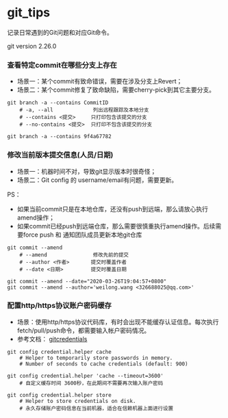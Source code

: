 # git_tips
记录日常遇到的Git问题和对应Git命令。

git version 2.26.0


### 查看特定commit在哪些分支上存在
- 场景一：某个commit有致命错误，需要在涉及分支上Revert；
- 场景二：某个commit修复了致命缺陷，需要cherry-pick到其它主要分支。
```
git branch -a --contains CommitID
    # -a, --all             列出远程跟踪及本地分支
    # --contains <提交>     只打印包含该提交的分支
    # --no-contains <提交>  只打印不包含该提交的分支

git branch -a --contains 9f4a67782
```

### 修改当前版本提交信息(人员/日期)
- 场景一：机器时间不对，导致git显示版本时很奇怪；
- 场景二：Git config 的 username/email有问题，需要更新。

PS：
- 如果当前commit只是在本地仓库，还没有push到远端，那么请放心执行amend操作；
- 如果commit已经push到远端仓库，那么需要很慎重执行amend操作。后续需要force push 和 通知团队成员更新本地git仓库
```
git commit --amend
    # --amend               修改先前的提交
    # --author <作者>       提交时覆盖作者
    # --date <日期>         提交时覆盖日期

git commit --amend --date="2020-03-26T19:04:57+0800"
git commit --amend --author='weilong.wang <326688025@qq.com>'
```

### 配置http/https协议账户密码缓存
- 场景：使用http/https协议代码库，有时会出现不能缓存认证信息。每次执行fetch/pull/push命令，都需要输入帐户密码情况。
- 参考文档： [gitcredentials](https://git-scm.com/docs/gitcredentials)
```
git config credential.helper cache  
    # Helper to temporarily store passwords in memory.
    # Number of seconds to cache credentials (default: 900)

git config credential.helper 'cache --timeout=3600'
    # 自定义缓存时间 3600秒，在此期间不需要再次输入账户密码

git config credential.helper store
    # Helper to store credentials on disk.
    # 永久存储账户密码信息在当前机器，适合在信赖机器上面进行设置
```
